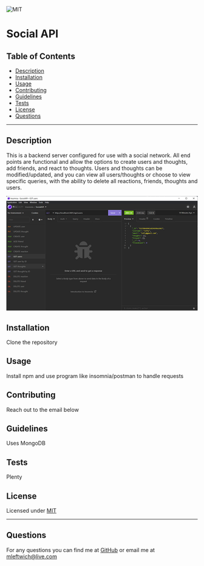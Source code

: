 
  ![MIT](https://img.shields.io/static/v1?label=License&message=MIT&color=green)
  # Social API
  
  ## Table of Contents
  * [Description](#description)
  * [Installation](#installation)
  * [Usage](#usage)
  * [Contributing](#contributing)
  * [Guidelines](#guidelines)
  * [Tests](#tests)
  * [License](#license)
  * [Questions](#questions)
---

  ## Description
  This is a backend server configured for use with a social network. All end points are functional and allow the options to create users and thoughts, add friends, and react to thoughts. Users and thoughts can be modified/updated, and you can view all users/thoughts or choose to view specific queries, with the ability to delete all reactions, friends, thoughts and users.


![screenshot](./assets/imgs/screenshot.png)


  ## Installation
   Clone the repository


  ## Usage
   Install npm and use program like insomnia/postman to handle requests


  ## Contributing
   Reach out to the email below


  ## Guidelines
   Uses MongoDB


  ## Tests
   Plenty


  ## License
   Licensed under [MIT](https://opensource.org/licenses/MIT) 

   ---

  ## Questions
   For any questions you can find me at [GitHub](https://github.com/mleftwich) or email me at [mleftwich@live.com](mailto:mleftwich@live.com) 
